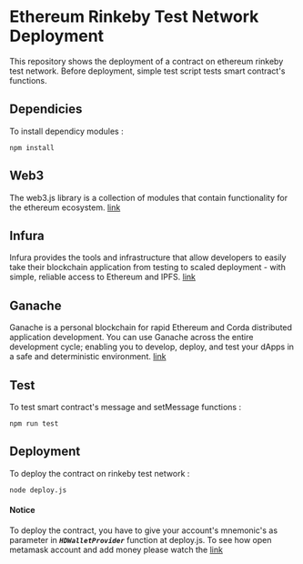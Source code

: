 # Ethereum Rinkeby Test Network Deployment

This repository shows the deployment of a contract on ethereum rinkeby test network. Before deployment, simple test script tests smart contract's functions.


Dependicies
------
To install dependicy modules :

``` mark
npm install
```

Web3
---
The web3.js library is a collection of modules that contain functionality for the ethereum ecosystem. [link](https://web3js.readthedocs.io/en/v1.2.11/getting-started.html)

Infura
------

Infura provides the tools and infrastructure that allow developers to easily take their blockchain application from testing to scaled deployment - with simple, reliable access to Ethereum and IPFS. [link](https://infura.io/faq)

Ganache
-------
Ganache is a personal blockchain for rapid Ethereum and Corda distributed application development. You can use Ganache across the entire development cycle; enabling you to develop, deploy, and test your dApps in a safe and deterministic environment. [link](https://trufflesuite.com/docs/ganache/overview#:~:text=Ganache%20is%20a%20personal%20blockchain,flavors%3A%20a%20UI%20and%20CLI.)



Test
----
To test smart contract's message and setMessage functions :
``` mark
npm run test
```

Deployment
---------
To deploy the contract on rinkeby test network : 
``` mark
node deploy.js
```
#### Notice

To deploy the contract, you have to give your account's mnemonic's as parameter in _**`HDWalletProvider`**_  function at deploy.js.
To see how open metamask account and add money please watch the [link](https://www.youtube.com/watch?v=Wk9W01KI4RU)


